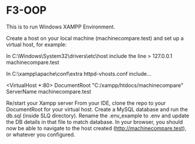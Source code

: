 # F3-OOP

This is to run Windows XAMPP Environment.

Create a host on your local machine (machinecompare.test) and set up a virtual host, for example:

In C:\Windows\System32\drivers\etc\host include the line > 127.0.0.1 machinecompare.test

In C:\xampp\apache\conf\extra httpd-vhosts.conf include...

<VirtualHost *:80>
       DocumentRoot "C:/xampp/htdocs/machinecompare"
       ServerName machinecompare.test
</VirtualHost>

Re/start your Xampp server
From your IDE, clone the repo to your DocumentRoot for your virtual host.
Create a MySQL database and run the db.sql (inside SLQ directory).
Rename the .env_example to .env and update the DB details in that file to match database.
In your browser, you should now be able to navigate to the host created (http://machinecompare.test), or whatever you configured.
